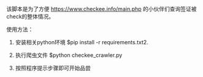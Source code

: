 该脚本是为了方便 https://www.checkee.info/main.php 的小伙伴们查询签证被check的整体情况。

使用方法：
1. 安装相关python环境
   $pip install -r requirements.txt2. 

2. 执行爬虫文件
   $python checkee_crawler.py

3. 按照程序提示步骤即可开始品尝
